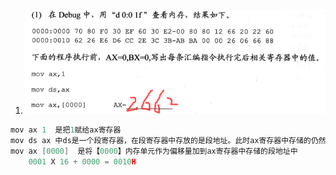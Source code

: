1.  ![image-20201007005938301](image-20201007005938301.png)

```go 
mov ax 1  是把1赋给ax寄存器
mov ds ax 中ds是一个段寄存器，在段寄存器中存放的是段地址。此时ax寄存器中存储的仍然是 1 
mov ax [0000]  是将【0000】内存单元作为偏移量加到ax寄存器中存储的段地址中
	0001 X 16 + 0000 = 0010H
```

